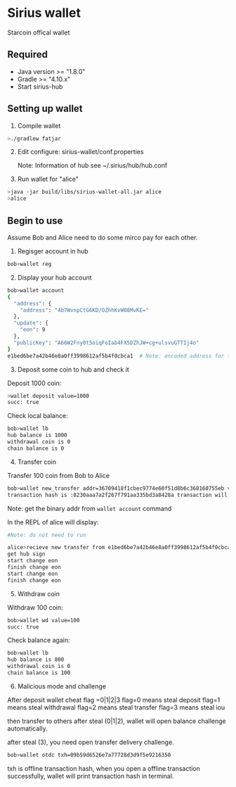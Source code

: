 # Sirius wallet
Starcoin offical wallet

## Required
+ Java version >= "1.8.0"
+ Gradle >= "4.10.x"
+ Start sirius-hub

	
## Setting up wallet
1. Compile wallet

```bash
>./gradlew fatjar
```
	   
2. Edit configure: sirius-wallet/conf.properties

   Note: Information of hub see ~/.sirius/hub/hub.conf

3. Run wallet for "alice"
	
```bash
>java -jar build/libs/sirius-wallet-all.jar alice
>alice
```

## Begin to use
Assume Bob and Alice need to do some mirco pay for each other.
	
1. Regisger account in hub
	
```bash
bob>wallet reg
```
	
2. Display your hub account
	
```bash
bob>wallet account
{
  "address": {
    "address": "4b7WvnpCtG6KD/OZhhKvW08MvKE="
  },
  "update": {
    "eon": 9
  },
  "publicKey": "A66W2Fny0t5oiqFoIab4FX5DZhJW+cg+ulsvuGTTIj4o"
}
e1bed6be7a42b46e8a0ff3998612af5b4f0cbca1  # Note: encoded address for transfer
```

3. Deposit some coin to hub and check it

Deposit 1000 coin:
		
```bash
>wallet deposit value=1000 
succ: true
```

Check local balance:
		
```bash
bob>wallet lb
hub balance is 1000
withdrawal coin is 0
chain balance is 0
```
		
4. Transfer coin 
	
Transfer 100 coin from Bob to Alice
		
```bash
bob>wallet new_transfer addr=36709418f1cbec9774e60f51d8b6c368160755eb value=100
transaction hash is :8230aaa7a2f267f791aa335bd3a8428a transaction will be used in sec 7
```
		
Note: get the binary addr from `wallet account` command

In the REPL of alice will display:		
	   
```bash
#Note: do not need to run

alice>recieve new transfer from e1bed6be7a42b46e8a0ff3998612af5b4f0cbca1succ: true
get hub sign
start change eon
finish change eon
start change eon
finish change eon
```
		
5. Withdraw coin

Withdraw 100 coin:
	   
```bash
bob>wallet wd value=100
succ: true
```
	   
Check balance again:
	   
```bash
bob>wallet lb
hub balance is 800
withdrawal coin is 0
chain balance is 100
```
	   
6. Malicious mode and challenge

After deposit
wallet cheat flag =0|1|2|3
flag=0 means steal deposit
flag=1 means steal withdrawal
flag=2 means steal transfer
flag=3 means steal iou
		
then transfer to others
after steal (0|1|2), wallet will open balance challenge automatically.
		
after steal (3), you need open transfer delivery challenge.
		
```bash	
bob>wallet otdc txh=09b59d6526e7a77728d3d9f5e9216350
```
		
txh is offline transaction hash, when you open a offline transaction
successfully, wallet will print transaction hash in terminal.
		
